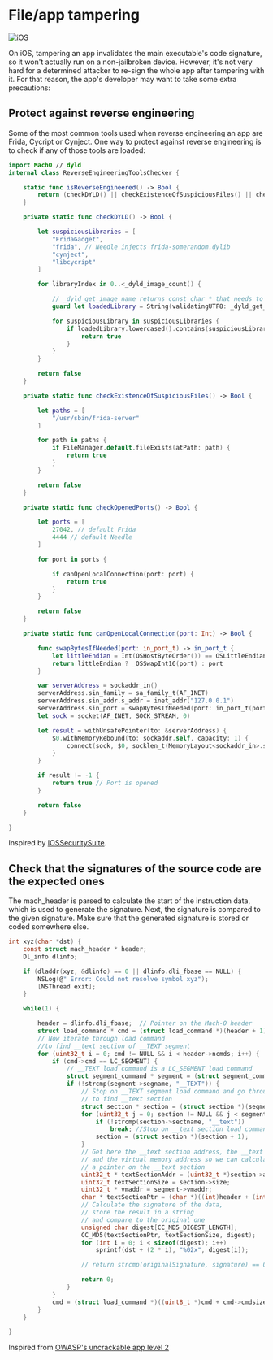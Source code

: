 # File/app tampering

![iOS](https://img.shields.io/badge/platform-iOS-blue)

On iOS, tampering an app invalidates the main executable's code signature, so it won't actually run on a non-jailbroken device. However, it's not very hard for a determined attacker to re-sign the whole app after tampering with it. For that reason, the app's developer may want to take some extra precautions:

## Protect against reverse engineering

Some of the most common tools used when reverse engineering an app are Frida, Cycript or Cynject. One way to protect against reverse engineering is to check if any of those tools are loaded:

```swift
import MachO // dyld
internal class ReverseEngineeringToolsChecker {

    static func isReverseEngineered() -> Bool {
        return (checkDYLD() || checkExistenceOfSuspiciousFiles() || checkOpenedPorts())
    }

    private static func checkDYLD() -> Bool {

        let suspiciousLibraries = [
            "FridaGadget",
            "frida", // Needle injects frida-somerandom.dylib
            "cynject",
            "libcycript"
        ]

        for libraryIndex in 0..<_dyld_image_count() {

            // _dyld_get_image_name returns const char * that needs to be casted to Swift String
            guard let loadedLibrary = String(validatingUTF8: _dyld_get_image_name(libraryIndex)) else { continue }

            for suspiciousLibrary in suspiciousLibraries {
                if loadedLibrary.lowercased().contains(suspiciousLibrary.lowercased()) {
                    return true
                }
            }
        }

        return false
    }

    private static func checkExistenceOfSuspiciousFiles() -> Bool {

        let paths = [
            "/usr/sbin/frida-server"
        ]

        for path in paths {
            if FileManager.default.fileExists(atPath: path) {
                return true
            }
        }

        return false
    }

    private static func checkOpenedPorts() -> Bool {

        let ports = [
            27042, // default Frida
            4444 // default Needle
        ]

        for port in ports {

            if canOpenLocalConnection(port: port) {
                return true
            }
        }

        return false
    }

    private static func canOpenLocalConnection(port: Int) -> Bool {

        func swapBytesIfNeeded(port: in_port_t) -> in_port_t {
            let littleEndian = Int(OSHostByteOrder()) == OSLittleEndian
            return littleEndian ? _OSSwapInt16(port) : port
        }

        var serverAddress = sockaddr_in()
        serverAddress.sin_family = sa_family_t(AF_INET)
        serverAddress.sin_addr.s_addr = inet_addr("127.0.0.1")
        serverAddress.sin_port = swapBytesIfNeeded(port: in_port_t(port))
        let sock = socket(AF_INET, SOCK_STREAM, 0)

        let result = withUnsafePointer(to: &serverAddress) {
            $0.withMemoryRebound(to: sockaddr.self, capacity: 1) {
                connect(sock, $0, socklen_t(MemoryLayout<sockaddr_in>.stride))
            }
        }

        if result != -1 {
            return true // Port is opened
        }

        return false
    }

}
```

Inspired by [IOSSecuritySuite](https://github.com/securing/IOSSecuritySuite).

## Check that the signatures of the source code are the expected ones

The mach_header is parsed to calculate the start of the instruction data, which is used to generate the signature. Next, the signature is compared to the given signature. Make sure that the generated signature is stored or coded somewhere else.

```c
int xyz(char *dst) {
    const struct mach_header * header;
    Dl_info dlinfo;

    if (dladdr(xyz, &dlinfo) == 0 || dlinfo.dli_fbase == NULL) {
        NSLog(@" Error: Could not resolve symbol xyz");
        [NSThread exit];
    }

    while(1) {

        header = dlinfo.dli_fbase;  // Pointer on the Mach-O header
        struct load_command * cmd = (struct load_command *)(header + 1); // First load command
        // Now iterate through load command
        //to find __text section of __TEXT segment
        for (uint32_t i = 0; cmd != NULL && i < header->ncmds; i++) {
            if (cmd->cmd == LC_SEGMENT) {
                // __TEXT load command is a LC_SEGMENT load command
                struct segment_command * segment = (struct segment_command *)cmd;
                if (!strcmp(segment->segname, "__TEXT")) {
                    // Stop on __TEXT segment load command and go through sections
                    // to find __text section
                    struct section * section = (struct section *)(segment + 1);
                    for (uint32_t j = 0; section != NULL && j < segment->nsects; j++) {
                        if (!strcmp(section->sectname, "__text"))
                            break; //Stop on __text section load command
                        section = (struct section *)(section + 1);
                    }
                    // Get here the __text section address, the __text section size
                    // and the virtual memory address so we can calculate
                    // a pointer on the __text section
                    uint32_t * textSectionAddr = (uint32_t *)section->addr;
                    uint32_t textSectionSize = section->size;
                    uint32_t * vmaddr = segment->vmaddr;
                    char * textSectionPtr = (char *)((int)header + (int)textSectionAddr - (int)vmaddr);
                    // Calculate the signature of the data,
                    // store the result in a string
                    // and compare to the original one
                    unsigned char digest[CC_MD5_DIGEST_LENGTH];
                    CC_MD5(textSectionPtr, textSectionSize, digest);     // calculate the signature
                    for (int i = 0; i < sizeof(digest); i++)             // fill signature
                        sprintf(dst + (2 * i), "%02x", digest[i]);

                    // return strcmp(originalSignature, signature) == 0;    // verify signatures match

                    return 0;
                }
            }
            cmd = (struct load_command *)((uint8_t *)cmd + cmd->cmdsize);
        }
    }

}
```

Inspired from [OWASP's uncrackable app level 2](https://github.com/commjoen/uncrackable_app/tree/master/iOS/Level2/UnDebuggable)
